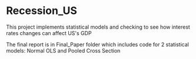 # Recession_US

This project implements statistical models and checking to see how interest rates changes can affect US's GDP

The final report is in Final_Paper folder which includes code for 2 statistical models: Normal OLS and Pooled Cross Section
